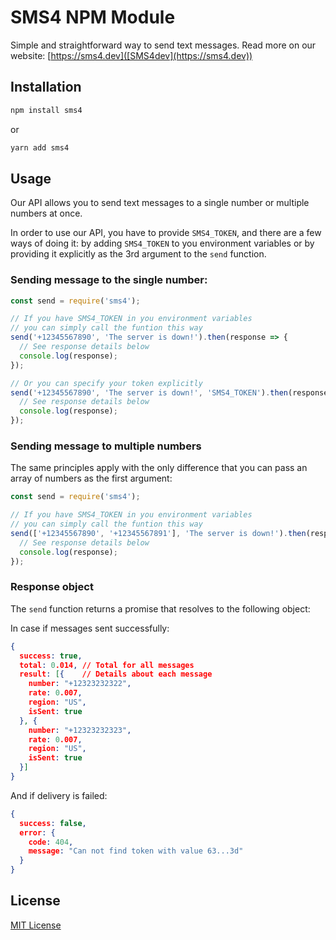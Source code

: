 # SMS4 NPM Module

Simple and straightforward way to send text messages. Read more on our website: [https://sms4.dev]([SMS4dev](https://sms4.dev))

## Installation

```bash
npm install sms4
```
or
```bash
yarn add sms4
```

## Usage

Our API allows you to send text messages to a single number or multiple numbers at once.

In order to use our API, you have to provide `SMS4_TOKEN`, and there are a few ways of doing it: by adding `SMS4_TOKEN` to you environment variables or by providing it explicitly as the 3rd argument to the `send` function.

### Sending message to the single number:

```javascript
const send = require('sms4');

// If you have SMS4_TOKEN in you environment variables
// you can simply call the funtion this way
send('+12345567890', 'The server is down!').then(response => {
  // See response details below
  console.log(response);
});

// Or you can specify your token explicitly
send('+12345567890', 'The server is down!', 'SMS4_TOKEN').then(response => {
  // See response details below
  console.log(response);
});
```

### Sending message to multiple numbers

The same principles apply with the only difference that you can pass an array of numbers as the first argument:

```javascript
const send = require('sms4');

// If you have SMS4_TOKEN in you environment variables
// you can simply call the funtion this way
send(['+12345567890', '+12345567891'], 'The server is down!').then(response => {
  // See response details below
  console.log(response);
});
```

### Response object

The `send` function returns a promise that resolves to the following object:

In case if messages sent successfully:

```json
{
  success: true,
  total: 0.014, // Total for all messages
  result: [{    // Details about each message
    number: "+12323232322",
    rate: 0.007,
    region: "US",
    isSent: true
  }, {
    number: "+12323232323",
    rate: 0.007,
    region: "US",
    isSent: true
  }]
}
```

And if delivery is failed:
```json
{
  success: false,
  error: {
    code: 404,
    message: "Can not find token with value 63...3d"
  }
}
```

## License

[MIT License](LICENSE)

